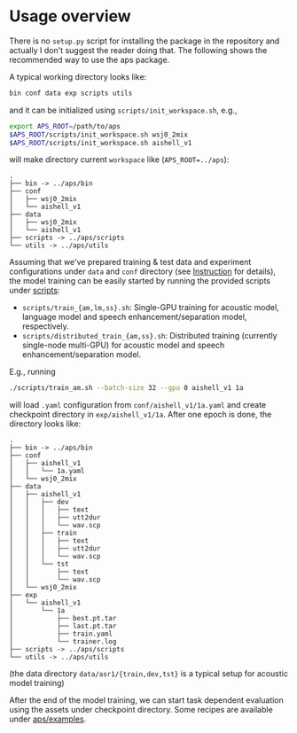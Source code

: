 # Usage overview

There is no `setup.py` script for installing the package in the repository and actually I don't suggest the reader doing that. The following shows the recommended way to use the aps package.

A typical working directory looks like:
```bash
bin conf data exp scripts utils
```
and it can be initialized using `scripts/init_workspace.sh`, e.g.,
```bash
export APS_ROOT=/path/to/aps
$APS_ROOT/scripts/init_workspace.sh wsj0_2mix
$APS_ROOT/scripts/init_workspace.sh aishell_v1
```
will make directory current `workspace` like (`APS_ROOT=../aps`):
```
.
├── bin -> ../aps/bin
├── conf
│   ├── wsj0_2mix
│   └── aishell_v1
├── data
│   ├── wsj0_2mix
│   └── aishell_v1
├── scripts -> ../aps/scripts
└── utils -> ../aps/utils
```

Assuming that we've prepared training & test data and experiment configurations under `data` and `conf` directory (see [Instruction](instruction.md) for details), the model training can be easily started by running the provided scripts under [scripts](../scripts):

* `scripts/train_{am,lm,ss}.sh`: Single-GPU training for acoustic model, language model and speech enhancement/separation model, respectively.
* `scripts/distributed_train_{am,ss}.sh`: Distributed training (currently single-node multi-GPU) for acoustic model and speech enhancement/separation model.

E.g., running
```bash
./scripts/train_am.sh --batch-size 32 --gpu 0 aishell_v1 1a
```
will load `.yaml` configuration from `conf/aishell_v1/1a.yaml` and create checkpoint directory in `exp/aishell_v1/1a`. After one epoch is done, the directory looks like:
```
.
├── bin -> ../aps/bin
├── conf
│   ├── aishell_v1
│   │   └── 1a.yaml
│   └── wsj0_2mix
├── data
│   ├── aishell_v1
│   │   ├── dev
│   │   │   ├── text
│   │   │   ├── utt2dur
│   │   │   └── wav.scp
│   │   ├── train
│   │   │   ├── text
│   │   │   ├── utt2dur
│   │   │   └── wav.scp
│   │   └── tst
│   │       ├── text
│   │       └── wav.scp
│   └── wsj0_2mix
├── exp
│   └── aishell_v1
│       └── 1a
│           ├── best.pt.tar
│           ├── last.pt.tar
│           ├── train.yaml
│           └── trainer.log
├── scripts -> ../aps/scripts
└── utils -> ../aps/utils
```
(the data directory `data/asr1/{train,dev,tst}` is a typical setup for acoustic model training)

After the end of the model training, we can start task dependent evaluation using the assets under checkpoint directory. Some recipes are available under [aps/examples](../examples).
